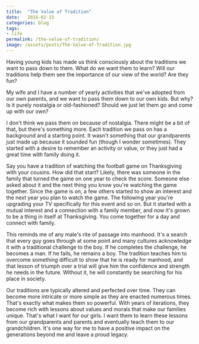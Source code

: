 ```yaml
---
title:  "The Value of Tradition"
date:   2016-02-15
categories: blog
tags:
- life
permalink: /the-value-of-tradition/
image: /assets/posts/The-Value-of-Tradition.jpg
---
```

Having young kids has made us think consciously about the traditions we want to pass down to them. What do we want them to learn? Will our traditions help them see the importance of our view of the world? Are they fun?
<!--more-->

My wife and I have a number of yearly activities that we've adopted from our own parents, and we want to pass them down to our own kids. But why? Is it purely nostalgia or old-fashioned? Should we just let them go and come up with our own?

I don't think we pass them on because of nostalgia. There might be a bit of that, but there's something more. Each tradition we pass on has a background and a starting point. It wasn't something that our grandparents just made up because it sounded fun (though I wonder sometimes). They started with a desire to remember an activity or value, or they just had a great time with family doing it. 

Say you have a tradition of watching the football game on Thanksgiving with your cousins. How did that start? Likely, there was someone in the family that turned the game on one year to check the score. Someone else asked about it and the next thing you know you're watching the game together. Since the game is on, a few others started to show an interest and the next year you plan to watch the game. The following year you're upgrading your TV specifically for this event and so on. But it started with a mutual interest and a connection with a family member, and now it's grown to be a thing in itself at Thanksgiving. You come together for a day and connect with family.

This reminds me of any male's rite of passage into manhood. It's a search that every guy goes through at some point and many cultures acknowledge it with a traditional challenge to the boy. If he completes the challenge, he becomes a man. If he fails, he remains a boy. The tradition teaches him to overcome something difficult to show that he is ready for manhood, and that lesson of triumph over a trial will give him the confidence and strength he needs in the future. Without it, he will constantly be searching for his place in society.

Our traditions are typically altered and perfected over time. They can become more intricate or more simple as they are enacted numerous times. That's exactly what makes them so powerful. With years of iterations, they become rich with lessons about values and morals that make our families unique. That's what I want for our girls. I want them to learn these lessons from our grandparents and parents and eventually teach them to our grandchildren. It's one way for me to have a positive impact on the generations beyond me and leave a proud legacy.

